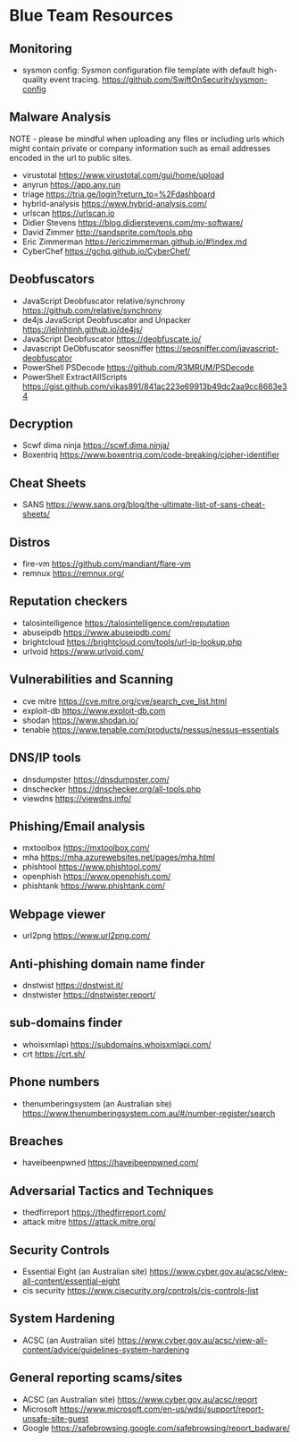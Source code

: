 # Blue Team Resources

## Monitoring
- sysmon config: Sysmon configuration file template with default high-quality event tracing. https://github.com/SwiftOnSecurity/sysmon-config

## Malware Analysis

NOTE - please be mindful when uploading any files or including urls which might contain private or company information such as email addresses encoded in the url to public sites.
- virustotal https://www.virustotal.com/gui/home/upload
- anyrun https://app.any.run
- triage https://tria.ge/login?return_to=%2Fdashboard
- hybrid-analysis https://www.hybrid-analysis.com/
- urlscan https://urlscan.io
- Didier Stevens https://blog.didierstevens.com/my-software/
- David Zimmer http://sandsprite.com/tools.php
- Eric Zimmerman https://ericzimmerman.github.io/#!index.md
- CyberChef https://gchq.github.io/CyberChef/

## Deobfuscators

- JavaScript Deobfuscator relative/synchrony https://github.com/relative/synchrony
- de4js JavaScript Deobfuscator and Unpacker https://lelinhtinh.github.io/de4js/
- JavaScript Deobfuscator https://deobfuscate.io/
- Javascript DeObfuscator seosniffer https://seosniffer.com/javascript-deobfuscator
- PowerShell PSDecode https://github.com/R3MRUM/PSDecode
- PowerShell ExtractAllScripts https://gist.github.com/vikas891/841ac223e69913b49dc2aa9cc8663e34

## Decryption

- Scwf dima ninja https://scwf.dima.ninja/
- Boxentriq https://www.boxentriq.com/code-breaking/cipher-identifier

## Cheat Sheets

- SANS https://www.sans.org/blog/the-ultimate-list-of-sans-cheat-sheets/

## Distros

- fire-vm https://github.com/mandiant/flare-vm
- remnux https://remnux.org/

## Reputation checkers

- talosintelligence https://talosintelligence.com/reputation
- abuseipdb https://www.abuseipdb.com/
- brightcloud https://brightcloud.com/tools/url-ip-lookup.php
- urlvoid https://www.urlvoid.com/

## Vulnerabilities and Scanning

- cve mitre https://cve.mitre.org/cve/search_cve_list.html
- exploit-db https://www.exploit-db.com
- shodan https://www.shodan.io/
- tenable https://www.tenable.com/products/nessus/nessus-essentials

## DNS/IP tools

- dnsdumpster https://dnsdumpster.com/
- dnschecker https://dnschecker.org/all-tools.php
- viewdns https://viewdns.info/

## Phishing/Email analysis

- mxtoolbox https://mxtoolbox.com/
- mha https://mha.azurewebsites.net/pages/mha.html
- phishtool https://www.phishtool.com/
- openphish https://www.openphish.com/
- phishtank https://www.phishtank.com/

## Webpage viewer

- url2png https://www.url2png.com/

## Anti-phishing domain name finder

- dnstwist https://dnstwist.it/
- dnstwister https://dnstwister.report/

## sub-domains finder

- whoisxmlapi https://subdomains.whoisxmlapi.com/
- crt https://crt.sh/

## Phone numbers

- thenumberingsystem (an Australian site) https://www.thenumberingsystem.com.au/#/number-register/search

## Breaches

- haveibeenpwned https://haveibeenpwned.com/

## Adversarial Tactics and Techniques

- thedfirreport https://thedfirreport.com/ 
- attack mitre https://attack.mitre.org/

## Security Controls

- Essential Eight (an Australian site) https://www.cyber.gov.au/acsc/view-all-content/essential-eight
- cis security https://www.cisecurity.org/controls/cis-controls-list

## System Hardening

- ACSC (an Australian site) https://www.cyber.gov.au/acsc/view-all-content/advice/guidelines-system-hardening

## General reporting scams/sites

- ACSC (an Australian site) https://www.cyber.gov.au/acsc/report
- Microsoft https://www.microsoft.com/en-us/wdsi/support/report-unsafe-site-guest
- Google https://safebrowsing.google.com/safebrowsing/report_badware/
